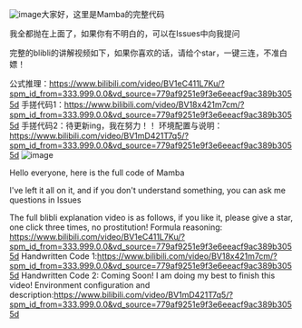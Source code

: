 ![image](https://github.com/LilLouis5/Vision-Mamba-/assets/128580506/d40cd95e-33c7-4fb8-8b52-f127dd2f84d4)大家好，这里是Mamba的完整代码

我全都抛在上面了，如果你有不明白的，可以在Issues中向我提问

完整的blibli的讲解视频如下，如果你喜欢的话，请给个star，一键三连，不准白嫖！

公式推理：https://www.bilibili.com/video/BV1eC411L7Ku/?spm_id_from=333.999.0.0&vd_source=779af9251e9f3e6eeacf9ac389b3055d
手搓代码1：https://www.bilibili.com/video/BV18x421m7cm/?spm_id_from=333.999.0.0&vd_source=779af9251e9f3e6eeacf9ac389b3055d
手搓代码2：待更新ing，我在努力！！
环境配置与说明：https://www.bilibili.com/video/BV1mD421T7q5/?spm_id_from=333.999.0.0&vd_source=779af9251e9f3e6eeacf9ac389b3055d
![image](https://github.com/LilLouis5/Vision-Mamba-/assets/128580506/cb2d3653-476e-4f9c-9333-b358059b4a1b)

Hello everyone, here is the full code of Mamba

I've left it all on it, and if you don't understand something, you can ask me questions in Issues

The full blibli explanation video is as follows, if you like it, please give a star, one click three times, no prostitution!
Formula reasoning: https://www.bilibili.com/video/BV1eC411L7Ku/?spm_id_from=333.999.0.0&vd_source=779af9251e9f3e6eeacf9ac389b3055d
Handwritten Code 1:https://www.bilibili.com/video/BV18x421m7cm/?spm_id_from=333.999.0.0&vd_source=779af9251e9f3e6eeacf9ac389b3055d
Handwritten Code 2: Coming Soon! I am doing my best to finish this video!
Environment configuration and description:https://www.bilibili.com/video/BV1mD421T7q5/?spm_id_from=333.999.0.0&vd_source=779af9251e9f3e6eeacf9ac389b3055d
